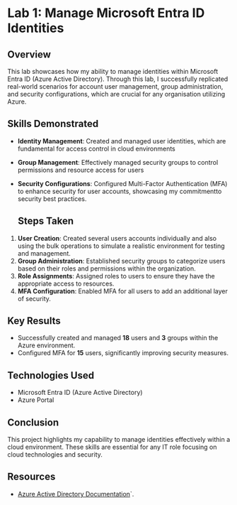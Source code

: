 # Lab 1: Manage Microsoft Entra ID Identities
## Overview
This lab showcases how my ability to manage identities within Microsoft Entra ID (Azure Active Directory). Through this lab, I successfully replicated real-world scenarios for account user management, group administration, and security configurations, which are crucial for any organisation utilizing Azure.

## Skills Demonstrated
- **Identity Management**: Created and managed user identities, which are fundamental for access control in cloud environments
- **Group Management**: Effectively managed security groups to control permissions and resource access for users
- **Security Configurations**: Configured Multi-Factor Authentication (MFA) to enhance security for user accounts, showcasing my commitmentto security best practices.

  ## Steps Taken
1. **User Creation**: Created several users accounts individually and also using the bulk operations to simulate a realistic environment for testing and management.
2. **Group Administration**: Established security groups to categorize users based on their roles and permissions within the organization.
3. **Role Assignments**: Assigned roles to users to ensure they have the appropriate access to resources.
4. **MFA Configuration**: Enabled MFA for all users to add an additional layer of security.

## Key Results
- Successfully created and managed **18** users and **3** groups within the Azure environment.
- Configured MFA for **15** users, significantly improving security measures.

## Technologies Used
- Microsoft Entra ID (Azure Active Directory)
- Azure Portal

## Conclusion
This project highlights my capability to manage identities effectively within a cloud environment. These skills are essential for any IT role focusing on cloud technologies and security.

## Resources
- [Azure Active Directory Documentation](https://docs.microsoft.com/en-us/azure/active-directory/)`.
